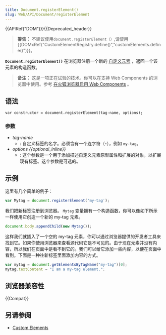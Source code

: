 ```yaml
---
title: Document.registerElement()
slug: Web/API/Document/registerElement
---
```


{{APIRef("DOM")}}{{Deprecated_header}}

> **警告：** 不建议使用`document.registerElement（）`,请使用{{DOMxRef("CustomElementRegistry.define()","customElements.define()")}}。

**`Document.registerElement()`** 在浏览器注册一个新的 [自定义元素](/zh-CN/docs/Web/Web_Components/Custom_Elements) ，返回一个该元素的构造函数。

> **备注：** 这是一项正在试验的技术。你可以在支持 Web Components 的浏览器中使用。参考 [在火狐浏览器启用 Web Components](/zh-CN/docs/Web/Web_Components#Enabling_Web_Components_in_Firefox) 。

## 语法

```
var constructor = document.registerElement(tag-name, options);
```

### 参数

- _tag-name_
  - : 自定义标签的名字。必须含有一个连字符（-），例如 `my-tag`。
- _options {{optional_inline}}_
  - : 这个参数是一个用于添加描述自定义元素原型属性和扩展的对象，以扩展现有标签。这个参数是可选的。

## 示例

这里有几个简单的例子：

```js
var Mytag = document.registerElement('my-tag');
```

我们把新标签注册到浏览器。 `Mytag` 变量拥有一个构造函数，你可以像如下所示一样使用它创造一个新的 my-tag 元素。

```js
document.body.appendChild(new Mytag());
```

这样我们就插入了一个空的 my-tag 元素，你可以通过浏览器提供的开发者工具来找到它。如果你使用浏览器来查看源代码它是不可见的。由于现在元素并没有内容，所以我们在页面中是看不到它的。我们可以给它添加一些内容，以便在页面中看到。下面是一种往新标签里面添加内容的方式。

```js
var mytag = document.getElementsByTagName("my-tag")[0];
mytag.textContent = "I am a my-tag element.";
```

## 浏览器兼容性

{{Compat}}

## 另请参阅

- [Custom Elements](/zh-CN/docs/Web/Web_Components/Custom_Elements)
